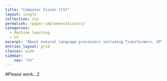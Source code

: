 ```yaml
---
title: "Computer Vision (CV)"
layout: single
collection: nlp
permalink: /paper-implementation/cv/
categories:
  - Machine learning
  - CV
excerpt: "About natural language processors including Transformers, GPT, BERT and etc."
entries_layout: grid
classes: wide
sidebar:
    nav: "CV"
---
```


#Please work...2